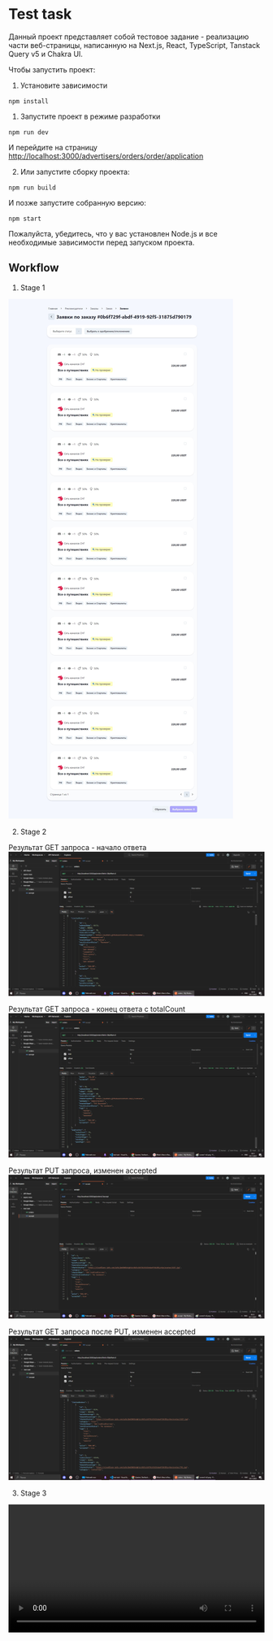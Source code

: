 # Test task

Данный проект представляет собой тестовое задание - реализацию части веб-страницы, написанную на Next.js, React, TypeScript, Tanstack Query v5 и Chakra UI.

Чтобы запустить проект:

1. Установите зависимости

```
npm install
```

1. Запустите проект в режиме разработки

```
npm run dev
```

И перейдите на страницу [http://localhost:3000/advertisers/orders/order/application](http://localhost:3000/advertisers/orders/order/application)

2. Или запустите сборку проекта:

```
npm run build
```

И позже запустите собранную версию:

```
npm start
```

Пожалуйста, убедитесь, что у вас установлен Node.js и все необходимые зависимости перед запуском проекта.

## Workflow

1. Stage 1

![Скриншот сверстанного компонента](./stage1_screen_full.jpg)

2. Stage 2

Результат GET запроса - начало ответа
![Результат GET запроса - начало ответа](./stage2_screen1.png)

Результат GET запроса - конец ответа с totalCount
![Результат GET запроса - конец ответа с totalCount](./stage2_screen2.png)

Результат PUT запроса, изменен accepted
![Результат PUT запроса, изменен accepted](./stage2_screen3.png)

Результат GET запроса после PUT, изменен accepted
![Результат GET запроса после PUT, изменен accepted](./stage2_screen4.png)

3. Stage 3

<video width="100%" height="auto" controls>
  <source src="./stage3_video.mp4" type="video/mp4">
</video>
